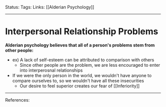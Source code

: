 Status:
Tags:
Links: [[Alderian Psychology]]
___
# Interpersonal Relationship Problems
**Alderian psychology believes that all of a person's problems stem from other people:**
- ex) A lack of self-esteem can be attributed to comparison with others
	- Since other people are the problem, we are less encouraged to enter into interperosnal relationships
- If we were the only person in the world, we wouldn't have anyone to compare ourselves to, so we wouldn't have all these insecurities
	- Our desire to feel superior creates our fear of [[Inferiority]]
___
References: